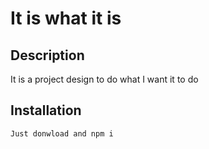 # It is what it is

  ## Description
  It is a project design to do what I want it to do

  ## Installation
  ```
  Just donwload and npm i
  ```


